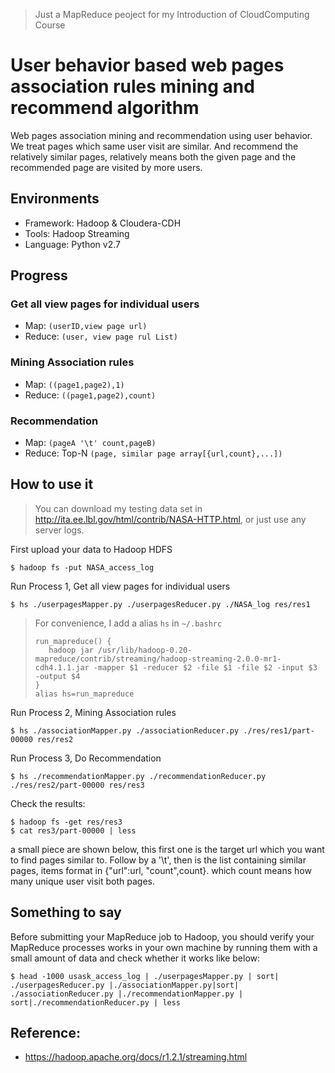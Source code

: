 > Just a MapReduce peoject for my Introduction of CloudComputing Course

# User behavior based web pages association rules mining and recommend algorithm

Web pages association mining and recommendation using user behavior. We treat pages which same user visit are similar. And recommend the relatively similar pages, relatively means both the given page and the recommended page are visited by more users. 

## Environments
- Framework: Hadoop & Cloudera-CDH 
- Tools: Hadoop Streaming
- Language: Python v2.7

## Progress

### Get all view pages for individual users
- Map: `(userID,view page url)`
- Reduce: `(user, view page rul List)`

### Mining Association rules
- Map: `((page1,page2),1)`
- Reduce: `((page1,page2),count)`

### Recommendation
- Map: `(pageA '\t' count,pageB)`
- Reduce: Top-N `(page, similar page array[{url,count},...])`

## How to use it
> You can download my testing data set in http://ita.ee.lbl.gov/html/contrib/NASA-HTTP.html, or just use any server logs.


First upload your data to Hadoop HDFS

```
$ hadoop fs -put NASA_access_log
```

Run Process 1, Get all view pages for individual users

```
$ hs ./userpagesMapper.py ./userpagesReducer.py ./NASA_log res/res1
```

> For convenience, I add a alias `hs` in `~/.bashrc`
> 
> ```
> run_mapreduce() {
>    hadoop jar /usr/lib/hadoop-0.20-mapreduce/contrib/streaming/hadoop-streaming-2.0.0-mr1-cdh4.1.1.jar -mapper $1 -reducer $2 -file $1 -file $2 -input $3 -output $4
> }
> alias hs=run_mapreduce
> ```



Run Process 2, Mining Association rules

```
$ hs ./associationMapper.py ./associationReducer.py ./res/res1/part-00000 res/res2
```

Run Process 3, Do Recommendation

```
$ hs ./recommendationMapper.py ./recommendationReducer.py ./res/res2/part-00000 res/res3
```

Check the results:

```
$ hadoop fs -get res/res3
$ cat res3/part-00000 | less
```

a small piece are shown below, this first one is the target url which you want to find pages similar to. Follow by a '\t', then is the list containing similar pages, items format in {"url":url, "count",count}. which count means how many unique user visit both pages.


## Something to say

Before submitting your MapReduce job to Hadoop, you should verify your MapReduce processes works in your own machine by running them with a small amount of data and check whether it works like below:

```
$ head -1000 usask_access_log | ./userpagesMapper.py | sort| ./userpagesReducer.py |./associationMapper.py|sort| ./associationReducer.py |./recommendationMapper.py | sort|./recommendationReducer.py | less
```

## Reference:
- https://hadoop.apache.org/docs/r1.2.1/streaming.html

